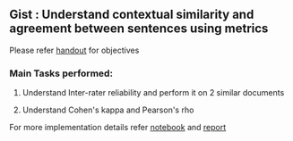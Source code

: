 ## Gist : Understand contextual similarity and agreement between sentences using metrics

Please refer [handout](8.week8_sentimentIdentification/handout.pdf) for objectives

### Main Tasks performed:

1. Understand Inter-rater reliability and perform it on 2 similar documents

2. Understand Cohen's kappa and Pearson's rho

For more implementation details refer [notebook](8.week8_sentimentIdentification/code/practical.ipynb) and [report](8.week8_sentimentIdentification/report.pdf)